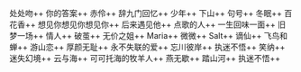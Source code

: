 处处吻++
你的答案++
赤伶++
辞九门回忆++
少年++
下山++
句号++
冬眠++
百花香++
想见你想见你想见你++
后来遇见他++
点歌的人++
一生回味一面++
旧梦一场++
情人++
破茧++
无价之姐++
Maria++
微微++
Salt++
谪仙++
飞鸟和蝉++
游山恋++
厚颜无耻++
永不失联的爱++
忘川彼岸++
执迷不悟++
笑纳++
迷失幻境++
云与海++
可可托海的牧羊人++
燕无歇++
踏山河++
执迷不悟++